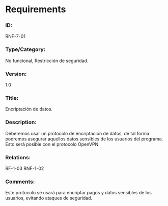 # Requirements

### ID: 
RNF-7-01

### Type/Category:
No funcional, Restricción de seguridad.

### Version:
1.0

### Title: 
Encriptación de datos.

### Description: 
Deberemos usar un protocolo de encriptación de datos, de tal forma podremos asegurar aquellos datos sensibles de los usuarios del programa. Esto será posible con el protocolo OpenVPN.
### Relations: 
RF-1-03
RNF-1-02
### Comments: 
Este protocolo se usará para encriptar pagos y datos sensibles de los usuarios, evitando ataques de seguridad.

